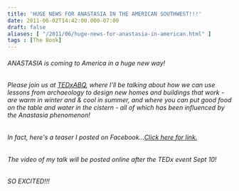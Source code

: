 ```yaml
---
title: 'HUGE NEWS FOR ANASTASIA IN THE AMERICAN SOUTHWEST!!!'
date: 2011-06-02T14:42:00.000-07:00
draft: false
aliases: [ "/2011/06/huge-news-for-anastasia-in-american.html" ]
tags : [The Book]
---
```


###### ANASTASIA is coming to America in a huge new way! 

###### Please join us at [TEDxABQ](http://tedxabq.com/), where I'll be talking about how we can use lessons from archaeology to design new homes and buildings that work - are warm in winter and & cool in summer, and where you can put good food on the table and water in the cistern - all of which has been influenced by the Anastasia phenomenon!

###### In fact, here's a teaser I posted on Facebook...[Click here for link.](https://www.facebook.com/notes/rachel-preston-prinz/thinking-beyond-for-ted/10150228434964501)

###### The video of my talk will be posted online after the TEDx event Sept 10! 

###### SO EXCITED!!!